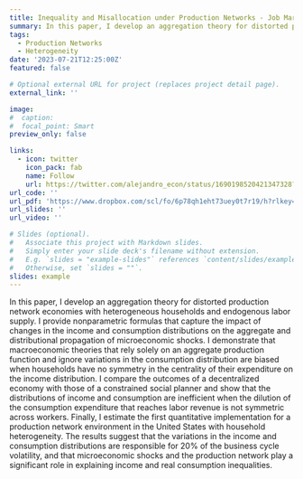 ```yaml
---
title: Inequality and Misallocation under Production Networks - Job Market Paper
summary: In this paper, I develop an aggregation theory for distorted production network economies with heterogeneous households and endogenous labor supply. I provide nonparametric formulas that capture the impact of changes in the income and consumption distributions on the aggregate and distributional propagation of microeconomic shocks. I demonstrate that macroeconomic theories that rely solely on an aggregate production function and ignore variations in the consumption distribution are biased when households have no symmetry in the centrality of their expenditure on the income distribution. I compare the outcomes of a decentralized economy with those of a constrained social planner and show that the distributions of income and consumption are inefficient when the dilution of the consumption expenditure that reaches labor revenue is not symmetric across workers. Finally, I estimate the first quantitative implementation for a production network environment in the United States with household heterogeneity. The results suggest that income distribution variations fostered growth before the Great Recession by increasing TFP by 8.2% and after the Great Recession hindered growth by reducing TFP by 7.5%. Additionally, the variations in the income distribution are responsible for 20% of the business cycle volatility, and microeconomic shocks and the production network play a significant role in explaining income and real consumption inequalities.
tags:
  - Production Networks
  - Heterogeneity
date: '2023-07-21T12:25:00Z'
featured: false

# Optional external URL for project (replaces project detail page).
external_link: ''

image:
#  caption: 
#  focal_point: Smart
preview_only: false

links:
  - icon: twitter
    icon_pack: fab
    name: Follow
    url: https://twitter.com/alejandro_econ/status/1690198520421347328?s=20
url_code: ''
url_pdf: 'https://www.dropbox.com/scl/fo/6p78qh1eht73uey0t7r19/h?rlkey=cw2yhonhjmlk27pbvsf5uxmed&dl=0'
url_slides: ''
url_video: ''

# Slides (optional).
#   Associate this project with Markdown slides.
#   Simply enter your slide deck's filename without extension.
#   E.g. `slides = "example-slides"` references `content/slides/example-slides.md`.
#   Otherwise, set `slides = ""`.
slides: example
---
```


In this paper, I develop an aggregation theory for distorted production network economies with heterogeneous households and endogenous labor supply. I provide nonparametric formulas that capture the impact of changes in the income and consumption distributions on the aggregate and distributional propagation of microeconomic shocks. I demonstrate that macroeconomic theories that rely solely on an aggregate production function and ignore variations in the consumption distribution are biased when households have no symmetry in the centrality of their expenditure on the income distribution. I compare the outcomes of a decentralized economy with those of a constrained social planner and show that the distributions of income and consumption are inefficient when the dilution of the consumption expenditure that reaches labor revenue is not symmetric across workers. Finally, I estimate the first quantitative implementation for a production network environment in the United States with household heterogeneity. The results suggest that the variations in the income and consumption distributions are responsible for 20% of the business cycle volatility, and that microeconomic shocks and the production network play a significant role in explaining income and real consumption inequalities.
